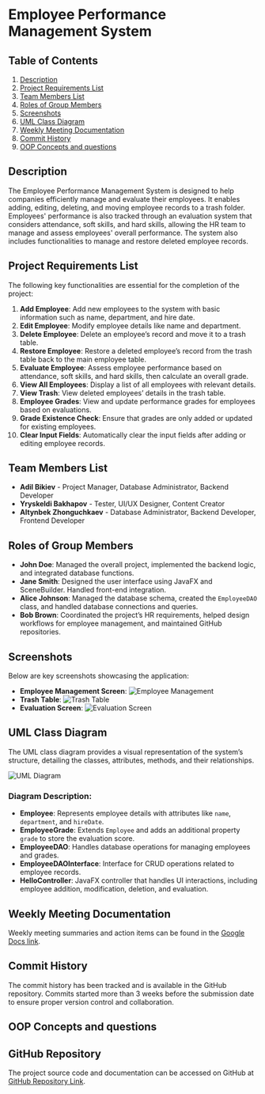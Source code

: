 # Employee Performance Management System

## Table of Contents
1. [Description](#description)
2. [Project Requirements List](#project-requirements-list)
3. [Team Members List](#team-members-list)
4. [Roles of Group Members](#roles-of-group-members)
5. [Screenshots](#screenshots)
6. [UML Class Diagram](#uml-class-diagram)
7. [Weekly Meeting Documentation](#weekly-meeting-documentation)
8. [Commit History](#commit-history)
9. [OOP Concepts and questions](#oop-concepts-and-questions-)
## Description
The Employee Performance Management System is designed to help companies efficiently manage and evaluate their employees. It enables adding, editing, deleting, and moving employee records to a trash folder. Employees' performance is also tracked through an evaluation system that considers attendance, soft skills, and hard skills, allowing the HR team to manage and assess employees' overall performance. The system also includes functionalities to manage and restore deleted employee records.

## Project Requirements List
The following key functionalities are essential for the completion of the project:
1. **Add Employee**: Add new employees to the system with basic information such as name, department, and hire date.
2. **Edit Employee**: Modify employee details like name and department.
3. **Delete Employee**: Delete an employee’s record and move it to a trash table.
4. **Restore Employee**: Restore a deleted employee’s record from the trash table back to the main employee table.
5. **Evaluate Employee**: Assess employee performance based on attendance, soft skills, and hard skills, then calculate an overall grade.
6. **View All Employees**: Display a list of all employees with relevant details.
7. **View Trash**: View deleted employees’ details in the trash table.
8. **Employee Grades**: View and update performance grades for employees based on evaluations.
9. **Grade Existence Check**: Ensure that grades are only added or updated for existing employees.
10. **Clear Input Fields**: Automatically clear the input fields after adding or editing employee records.

## Team Members List
- **Adil Bikiev** - Project Manager, Database Administrator, Backend Developer
- **Yryskeldi Bakhapov** - Tester, UI/UX Designer, Content Creator
- **Altynbek Zhonguchkaev** - Database Administrator, Backend Developer, Frontend Developer

## Roles of Group Members
- **John Doe**: Managed the overall project, implemented the backend logic, and integrated database functions.
- **Jane Smith**: Designed the user interface using JavaFX and SceneBuilder. Handled front-end integration.
- **Alice Johnson**: Managed the database schema, created the `EmployeeDAO` class, and handled database connections and queries.
- **Bob Brown**: Coordinated the project’s HR requirements, helped design workflows for employee management, and maintained GitHub repositories.

## Screenshots
Below are key screenshots showcasing the application:
- **Employee Management Screen**: ![Employee Management](link-to-screenshot.jpg)
- **Trash Table**: ![Trash Table](link-to-screenshot2.jpg)
- **Evaluation Screen**: ![Evaluation Screen](link-to-screenshot3.jpg)

## UML Class Diagram
The UML class diagram provides a visual representation of the system’s structure, detailing the classes, attributes, methods, and their relationships.

![UML Diagram](link-to-uml-diagram.jpg)

### Diagram Description:
- **Employee**: Represents employee details with attributes like `name`, `department`, and `hireDate`.
- **EmployeeGrade**: Extends `Employee` and adds an additional property `grade` to store the evaluation score.
- **EmployeeDAO**: Handles database operations for managing employees and grades.
- **EmployeeDAOInterface**: Interface for CRUD operations related to employee records.
- **HelloController**: JavaFX controller that handles UI interactions, including employee addition, modification, deletion, and evaluation.

## Weekly Meeting Documentation
Weekly meeting summaries and action items can be found in the [Google Docs link](link-to-google-docs).

## Commit History
The commit history has been tracked and is available in the GitHub repository. Commits started more than 3 weeks before the submission date to ensure proper version control and collaboration.

## OOP Concepts and questions 

## GitHub Repository
The project source code and documentation can be accessed on GitHub at [GitHub Repository Link](link-to-your-repository).
